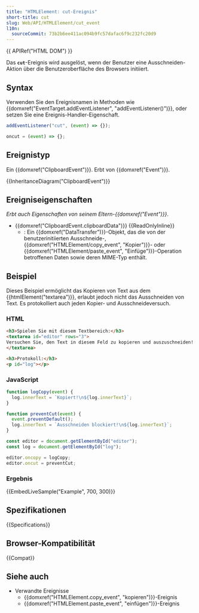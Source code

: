 ```yaml
---
title: "HTMLElement: cut-Ereignis"
short-title: cut
slug: Web/API/HTMLElement/cut_event
l10n:
  sourceCommit: 73b2b6ee411ac094b9fc57dafac6f9c232fc20d9
---
```


{{ APIRef("HTML DOM") }}

Das **`cut`**-Ereignis wird ausgelöst, wenn der Benutzer eine Ausschneiden-Aktion über die Benutzeroberfläche des Browsers initiiert.

## Syntax

Verwenden Sie den Ereignisnamen in Methoden wie {{domxref("EventTarget.addEventListener", "addEventListener()")}}, oder setzen Sie eine Ereignis-Handler-Eigenschaft.

```js
addEventListener("cut", (event) => {});

oncut = (event) => {};
```

## Ereignistyp

Ein {{domxref("ClipboardEvent")}}. Erbt von {{domxref("Event")}}.

{{InheritanceDiagram("ClipboardEvent")}}

## Ereigniseigenschaften

_Erbt auch Eigenschaften von seinem Eltern-{{domxref("Event")}}_.

- {{domxref("ClipboardEvent.clipboardData")}} {{ReadOnlyInline}}
  - : Ein {{domxref("DataTransfer")}}-Objekt, das die von der benutzerinitiierten Ausschneide-, {{domxref("HTMLElement/copy_event", "Kopier")}}- oder {{domxref("HTMLElement/paste_event", "Einfüge")}}-Operation betroffenen Daten sowie deren MIME-Typ enthält.

## Beispiel

Dieses Beispiel ermöglicht das Kopieren von Text aus dem {{htmlElement("textarea")}}, erlaubt jedoch nicht das Ausschneiden von Text. Es protokolliert auch jeden Kopier- und Ausschneideversuch.

### HTML

```html
<h3>Spielen Sie mit diesem Textbereich:</h3>
<textarea id="editor" rows="3">
Versuchen Sie, den Text in diesem Feld zu kopieren und auszuschneiden!
</textarea>

<h3>Protokoll:</h3>
<p id="log"></p>
```

### JavaScript

```js
function logCopy(event) {
  log.innerText = `Kopiert!\n${log.innerText}`;
}

function preventCut(event) {
  event.preventDefault();
  log.innerText = `Ausschneiden blockiert!\n${log.innerText}`;
}

const editor = document.getElementById("editor");
const log = document.getElementById("log");

editor.oncopy = logCopy;
editor.oncut = preventCut;
```

### Ergebnis

{{EmbedLiveSample("Example", 700, 300)}}

## Spezifikationen

{{Specifications}}

## Browser-Kompatibilität

{{Compat}}

## Siehe auch

- Verwandte Ereignisse
  - {{domxref("HTMLElement.copy_event", "kopieren")}}-Ereignis
  - {{domxref("HTMLElement.paste_event", "einfügen")}}-Ereignis

